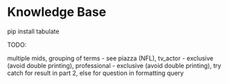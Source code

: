 Knowledge Base
==============

pip install tabulate

TODO:

multiple mids,
grouping of terms - see piazza (NFL),
tv_actor - exclusive (avoid double printing),
professional - exclusive (avoid double printing),
try catch for result in part 2, else for question in formatting query
